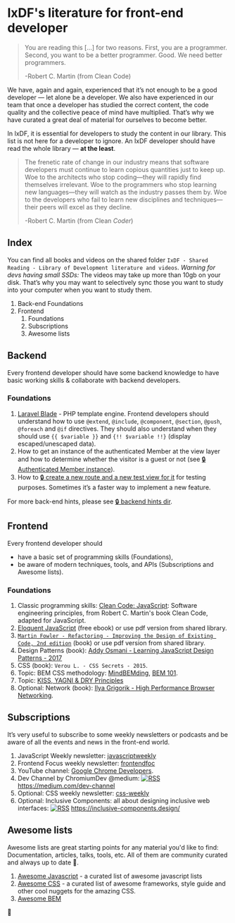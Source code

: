 # IxDF's literature for front-end developer

> You are reading this [...] for two reasons. First, you are a programmer. Second, you want to be a better programmer. Good. We need better programmers.
>
> -Robert C. Martin (from Clean Code)

We have, again and again, experienced that it’s not enough to be a good developer — let alone be a developer. We also have
experienced in our team that once a developer has studied the correct content, the code quality and the collective peace of mind
have multiplied. That’s why we have curated a great deal of material for ourselves to become better.

In IxDF, it is essential for developers to study the content in our library. This list is not here for a developer to ignore.
An IxDF developer should have read the whole library — **at the least**.

> The frenetic rate of change in our industry means that software developers must continue to learn copious quantities just to keep up.
> Woe to the architects who stop coding—they will rapidly find themselves irrelevant. Woe to the programmers who stop learning new
> languages—they will watch as the industry passes them by. Woe to the developers who fail to learn new disciplines and techniques—their
> peers will excel as they decline.
>
> -Robert C. Martin (from Clean _Coder_)

## Index

You can find all books and videos on the shared folder `IxDF - Shared Reading - Library of Development literature and videos`.
_Warning for devs having small SSDs:_ The videos may take up more than 10gb on your disk. That’s why
you may want to selectively sync those you want to study into your computer when you want to study them.

1. Back-end Foundations
1. Frontend
    1. Foundations
    1. Subscriptions
    1. Awesome lists

## Backend

Every frontend developer should have some backend knowledge to have basic working skills & collaborate with backend developers.

### Foundations

1.  [Laravel Blade](https://laravel.com/docs/master/blade) - PHP template engine. Frontend developers should understand how to
    use `@extend`, `@include`, `@component`, `@section`, `@push`, `@foreach` and `@if` directives. They should also understand when they should use `{{ $variable }}` and `{!! $variable !!}` (display escaped/unescaped data).
1.  How to get an instance of the authenticated Member at the view layer and how to determine whether the visitor is a guest or not (see
    [🔒 Authenticated Member instance](https://github.com/InteractionDesignFoundation/IxDF-web/docs/library/backend/hints/authenticated-member-instance.md)).
1.  How to
    [🔒 create a new route and a new test view for it](https://github.com/InteractionDesignFoundation/IxDF-web/docs/code/backend/hints/create-test-route.md) for testing purposes.
    Sometimes it’s a faster way to implement a new feature.

For more back-end hints, please see [🔒 backend hints dir](https://github.com/InteractionDesignFoundation/IxDF-web/docs/code/backend/hints).

## Frontend

Every frontend developer should

-   have a basic set of programming skills (Foundations),
-   be aware of modern techniques, tools, and APIs (Subscriptions and Awesome lists).

### Foundations

1.  Classic programming skills: [Clean Code: JavaScript](IxDF-JS-clean-code.md):
    Software engineering principles, from Robert C. Martin's book Clean Code, adapted for JavaScript.
1.  [Eloquent JavaScript](https://eloquentjavascript.net/) (free ebook) or use pdf version from shared library.
1.  [`Martin Fowler - Refactoring - Improving the Design of Existing Code, 2nd edition`](https://martinfowler.com/books/refactoring.html) (book) or use pdf version from shared library.
1.  Design Patterns (book):
    [Addy Osmani - Learning JavaScript Design Patterns - 2017](https://addyosmani.com/resources/essentialjsdesignpatterns/book/)
1.  CSS (book): `Verou L. - CSS Secrets - 2015`.
1.  Topic: BEM CSS methodology:
    [MindBEMding](https://csswizardry.com/2013/01/mindbemding-getting-your-head-round-bem-syntax/),
    [BEM 101](https://css-tricks.com/bem-101/).
1.  Topic:
    [KISS, YAGNI & DRY Principles](https://code.tutsplus.com/tutorials/3-key-software-principles-you-must-understand--net-25161)
1.  Optional: Network (book): [Ilya Grigorik - High Performance Browser Networking](https://hpbn.co/).

## Subscriptions

It’s very useful to subscribe to some weekly newsletters or podcasts and be aware of all the events and news in the front-end world.

1.  JavaScript Weekly newsletter: [javascriptweekly](https://javascriptweekly.com/issues)
1.  Frontend Focus weekly newsletter: [frontendfoc](https://frontendfoc.us/issues)
1.  YouTube channel: [Google Chrome Developers](https://www.youtube.com/channel/UCnUYZLuoy1rq1aVMwx4aTzw).
1.  Dev Channel by ChromiumDev @medium:
    [![RSS](https://www.maldonadonoticias.com/beta/images/headers/rss-icon.gif)](https://medium.com/feed/dev-channel)
    https://medium.com/dev-channel
1.  Optional: CSS weekly newsletter: [css-weekly](https://css-weekly.com)
1.  Optional: Inclusive Components: all about designing inclusive web interfaces:
    [![RSS](https://www.maldonadonoticias.com/beta/images/headers/rss-icon.gif)](https://inclusive-components.design/rss/)
    https://inclusive-components.design/

## Awesome lists

Awesome lists are great starting points for any material you'd like to find: Documentation, articles, talks,
tools, etc. All of them are community curated and always up to date 🌲.

1.  [Awesome Javascript](https://github.com/sindresorhus/awesome) - a curated list of awesome javascript lists
1.  [Awesome CSS](https://github.com/sotayamashita/awesome-css) - a curated list of awesome frameworks, style guide and other cool nuggets for the amazing CSS.
1.  [Awesome BEM](https://github.com/getbem/awesome-bem)

🦄
